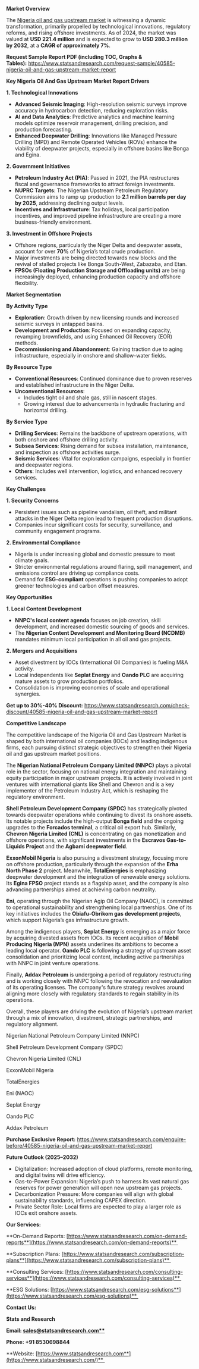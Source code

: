 ﻿**Market Overview**

The [Nigeria oil and gas upstream market](https://www.statsandresearch.com/report/40585-nigeria-oil-and-gas-upstream-market-report) is witnessing a dynamic transformation, primarily propelled by technological innovations, regulatory reforms, and rising offshore investments. As of 2024, the market was valued at **USD 221.4 million** and is expected to grow to **USD 280.3 million by 2032**, at a **CAGR of approximately 7%**.

**Request Sample Report PDF (including TOC, Graphs & Tables):** <https://www.statsandresearch.com/request-sample/40585-nigeria-oil-and-gas-upstream-market-report> 

**Key Nigeria Oil And Gas Upstream Market Report Drivers**

**1. Technological Innovations**

- **Advanced Seismic Imaging**: High-resolution seismic surveys improve accuracy in hydrocarbon detection, reducing exploration risks.
- **AI and Data Analytics**: Predictive analytics and machine learning models optimize reservoir management, drilling precision, and production forecasting.
- **Enhanced Deepwater Drilling**: Innovations like Managed Pressure Drilling (MPD) and Remote Operated Vehicles (ROVs) enhance the viability of deepwater projects, especially in offshore basins like Bonga and Egina.

**2. Government Initiatives**

- **Petroleum Industry Act (PIA)**: Passed in 2021, the PIA restructures fiscal and governance frameworks to attract foreign investments.
- **NUPRC Targets**: The Nigerian Upstream Petroleum Regulatory Commission aims to ramp up production to **2.1 million barrels per day by 2025**, addressing declining output levels.
- **Incentives and Infrastructure**: Tax holidays, local participation incentives, and improved pipeline infrastructure are creating a more business-friendly environment.

**3. Investment in Offshore Projects**

- Offshore regions, particularly the Niger Delta and deepwater assets, account for over **70%** of Nigeria’s total crude production.
- Major investments are being directed towards new blocks and the revival of stalled projects like Bonga South-West, Zabazaba, and Etan.
- **FPSOs (Floating Production Storage and Offloading units)** are being increasingly deployed, enhancing production capacity and offshore flexibility.

**Market Segmentation**

**By Activity Type**

- **Exploration**: Growth driven by new licensing rounds and increased seismic surveys in untapped basins.
- **Development and Production**: Focused on expanding capacity, revamping brownfields, and using Enhanced Oil Recovery (EOR) methods.
- **Decommissioning and Abandonment**: Gaining traction due to aging infrastructure, especially in onshore and shallow-water fields.

**By Resource Type**

- **Conventional Resources**: Continued dominance due to proven reserves and established infrastructure in the Niger Delta.
- **Unconventional Resources**:
  - Includes tight oil and shale gas, still in nascent stages.
  - Growing interest due to advancements in hydraulic fracturing and horizontal drilling.

**By Service Type**

- **Drilling Services**: Remains the backbone of upstream operations, with both onshore and offshore drilling activity.
- **Subsea Services**: Rising demand for subsea installation, maintenance, and inspection as offshore activities surge.
- **Seismic Services**: Vital for exploration campaigns, especially in frontier and deepwater regions.
- **Others**: Includes well intervention, logistics, and enhanced recovery services.

**Key Challenges**

**1. Security Concerns**

- Persistent issues such as pipeline vandalism, oil theft, and militant attacks in the Niger Delta region lead to frequent production disruptions.
- Companies incur significant costs for security, surveillance, and community engagement programs.

**2. Environmental Compliance**

- Nigeria is under increasing global and domestic pressure to meet climate goals.
- Stricter environmental regulations around flaring, spill management, and emissions control are driving up compliance costs.
- Demand for **ESG-compliant** operations is pushing companies to adopt greener technologies and carbon offset measures.

**Key Opportunities**

**1. Local Content Development**

- **NNPC's local content agenda** focuses on job creation, skill development, and increased domestic sourcing of goods and services.
- The **Nigerian Content Development and Monitoring Board (NCDMB)** mandates minimum local participation in all oil and gas projects.

**2. Mergers and Acquisitions**

- Asset divestment by IOCs (International Oil Companies) is fueling M&A activity.
- Local independents like **Seplat Energy** and **Oando PLC** are acquiring mature assets to grow production portfolios.
- Consolidation is improving economies of scale and operational synergies.

**Get up to 30%-40% Discount:** <https://www.statsandresearch.com/check-discount/40585-nigeria-oil-and-gas-upstream-market-report> 

**Competitive Landscape**

The competitive landscape of the Nigeria Oil and Gas Upstream Market is shaped by both international oil companies (IOCs) and leading indigenous firms, each pursuing distinct strategic objectives to strengthen their Nigeria oil and gas upstream market positions.

The **Nigerian National Petroleum Company Limited (NNPC)** plays a pivotal role in the sector, focusing on national energy integration and maintaining equity participation in major upstream projects. It is actively involved in joint ventures with international giants like Shell and Chevron and is a key implementer of the Petroleum Industry Act, which is reshaping the regulatory environment.

**Shell Petroleum Development Company (SPDC)** has strategically pivoted towards deepwater operations while continuing to divest its onshore assets. Its notable projects include the high-output **Bonga field** and the ongoing upgrades to the **Forcados terminal**, a critical oil export hub. Similarly, **Chevron Nigeria Limited (CNL)** is concentrating on gas monetization and offshore operations, with significant investments in the **Escravos Gas-to-Liquids Project** and the **Agbami deepwater field**.

**ExxonMobil Nigeria** is also pursuing a divestment strategy, focusing more on offshore production, particularly through the expansion of the **Erha North Phase 2** project. Meanwhile, **TotalEnergies** is emphasizing deepwater development and the integration of renewable energy solutions. Its **Egina FPSO** project stands as a flagship asset, and the company is also advancing partnerships aimed at achieving carbon neutrality.

**Eni**, operating through the Nigerian Agip Oil Company (NAOC), is committed to operational sustainability and strengthening local partnerships. One of its key initiatives includes the **Obiafu-Obrikom gas development projects**, which support Nigeria’s gas infrastructure growth.

Among the indigenous players, **Seplat Energy** is emerging as a major force by acquiring divested assets from IOCs. Its recent acquisition of **Mobil Producing Nigeria (MPN)** assets underlines its ambitions to become a leading local operator. **Oando PLC** is following a strategy of upstream asset consolidation and prioritizing local content, including active partnerships with NNPC in joint venture operations.

Finally, **Addax Petroleum** is undergoing a period of regulatory restructuring and is working closely with NNPC following the revocation and reevaluation of its operating licenses. The company's future strategy revolves around aligning more closely with regulatory standards to regain stability in its operations.

Overall, these players are driving the evolution of Nigeria’s upstream market through a mix of innovation, divestment, strategic partnerships, and regulatory alignment.

Nigerian National Petroleum Company Limited (NNPC)

Shell Petroleum Development Company (SPDC)

Chevron Nigeria Limited (CNL)

ExxonMobil Nigeria

TotalEnergies

Eni (NAOC)

Seplat Energy

Oando PLC

Addax Petroleum

**Purchase Exclusive Report:** <https://www.statsandresearch.com/enquire-before/40585-nigeria-oil-and-gas-upstream-market-report> 

**Future Outlook (2025–2032)**

- Digitalization: Increased adoption of cloud platforms, remote monitoring, and digital twins will drive efficiency.
- Gas-to-Power Expansion: Nigeria’s push to harness its vast natural gas reserves for power generation will open new upstream gas projects.
- Decarbonization Pressure: More companies will align with global sustainability standards, influencing CAPEX direction.
- Private Sector Role: Local firms are expected to play a larger role as IOCs exit onshore assets.

**Our Services:** 

**On-Demand Reports: [https://www.statsandresearch.com/on-demand-reports**](https://www.statsandresearch.com/on-demand-reports)** 

**Subscription Plans: [https://www.statsandresearch.com/subscription-plans**](https://www.statsandresearch.com/subscription-plans)** 

**Consulting Services: [https://www.statsandresearch.com/consulting-services**](https://www.statsandresearch.com/consulting-services)** 

**ESG Solutions: [https://www.statsandresearch.com/esg-solutions**](https://www.statsandresearch.com/esg-solutions)** 

**Contact Us:** 

**Stats and Research** 

**Email: [sales@statsandresearch.com**](mailto:sales@statsandresearch.com)** 

**Phone: +91 8530698844** 

**Website: [https://www.statsandresearch.com**](https://www.statsandresearch.com/)** 







